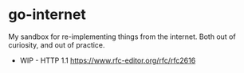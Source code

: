 # go-internet

My sandbox for re-implementing things from the internet. Both out of curiosity, and out of practice.

- WIP - HTTP 1.1 https://www.rfc-editor.org/rfc/rfc2616
